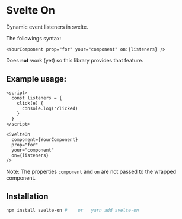# Svelte On

Dynamic event listeners in svelte.

The followings syntax:

```svelte
<YourComponent prop="for" your="component" on:{listeners} />
```

Does **not** work (yet) so this library provides that feature.

## Example usage:

```svelte
<script>
  const listeners = {
    click(e) {
      console.log('clicked)
    }
  }
</script>

<SvelteOn
  component={YourComponent}
  prop="for"
  your="component"
  on={listeners}
/>
```

Note: The properties `component` and `on` are not passed to the wrapped component.

## Installation

```sh
npm install svelte-on #    or   yarn add svelte-on
```
